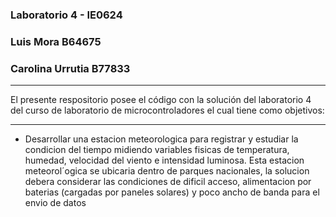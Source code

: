 ### Laboratorio 4 - IE0624 
### Luis Mora B64675
### Carolina Urrutia B77833 
--- 
El presente respositorio posee el código con la solución del laboratorio 4 del curso de laboratorio de microcontroladores el cual tiene como objetivos: 

--- 
- Desarrollar una estacion meteorologica para registrar y estudiar la condicion del tiempo midiendo variables fisicas de temperatura, humedad, velocidad del viento e intensidad luminosa. Esta estacion meteorol´ogica se ubicaria dentro de parques nacionales, la solucion debera considerar las condiciones de dificil acceso, alimentacion por baterias (cargadas por paneles solares) y poco ancho de banda para el envio de datos
